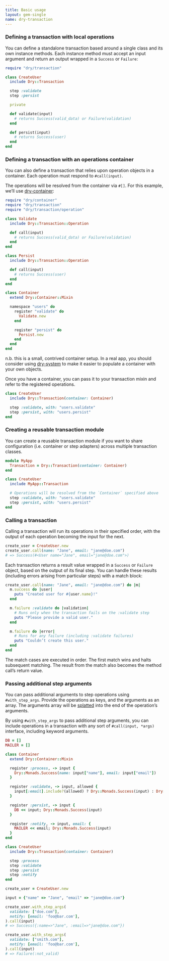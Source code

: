 ```yaml
---
title: Basic usage
layout: gem-single
name: dry-transaction
---
```


### Defining a transaction with local operations

You can define a standalone transaction based around a single class and its own instance methods. Each instance method must accept an input argument and return an output wrapped in a `Success` or `Failure`:

```ruby
require "dry/transaction"

class CreateUser
  include Dry::Transaction

  step :validate
  step :persist

  private

  def validate(input)
    # returns Success(valid_data) or Failure(validation)
  end

  def persist(input)
    # returns Success(user)
  end
end
```

### Defining a transaction with an operations container

You can also define a transaction that relies upon operation objects in a container. Each operation must respond to `#call(input)`.

The operations will be resolved from the container via `#[]`. For this example, we’ll use [dry-container](/gems/dry-container):

```ruby
require "dry/container"
require "dry/transaction"
require "dry/transaction/operation"

class Validate
  include Dry::Transaction::Operation

  def call(input)
    # returns Success(valid_data) or Failure(validation)
  end
end

class Persist
  include Dry::Transaction::Operation

  def call(input)
    # returns Success(user)
  end
end

class Container
  extend Dry::Container::Mixin

  namespace "users" do
    register "validate" do
      Validate.new
    end

    register "persist" do
      Persist.new
    end
  end
end
```

n.b. this is a small, contrived container setup. In a real app, you should consider using [dry-system](/gems/dry-system) to make it easier to populate a container with your own objects.

Once you have a container, you can pass it to your transaction mixin and refer to the registered operations.

```ruby
class CreateUser
  include Dry::Transaction(container: Container)

  step :validate, with: "users.validate"
  step :persist, with: "users.persist"
end
```

### Creating a reusable transaction module

You can create a reusable transaction module if you want to share configuration (i.e. container or step adapters) across multiple transaction classes.

```ruby
module MyApp
  Transaction = Dry::Transaction(container: Container)
end

class CreateUser
  include MyApp::Transaction

  # Operations will be resolved from the `Container` specified above
  step :validate, with: "users.validate"
  step :persist, with: "users.persist"
end
```

### Calling a transaction

Calling a transaction will run its operations in their specified order, with the output of each operation becoming the input for the next.

```ruby
create_user = CreateUser.new
create_user.call(name: "Jane", email: "jane@doe.com")
# => Success(#<User name="Jane", email="jane@doe.com">)
```

Each transaction returns a result value wrapped in a `Success` or `Failure` object, based on the output of its final step. You can handle these results (including errors arising from particular steps) with a match block:

```ruby
create_user.call(name: "Jane", email: "jane@doe.com") do |m|
  m.success do |user|
    puts "Created user for #{user.name}!"
  end

  m.failure :validate do |validation|
    # Runs only when the transaction fails on the :validate step
    puts "Please provide a valid user."
  end

  m.failure do |error|
    # Runs for any failure (including :validate failures)
    puts "Couldn’t create this user."
  end
end
```

The match cases are executed in order. The first match wins and halts subsequent matching. The result from the match also becomes the method call’s return value.

### Passing additional step arguments

You can pass additional arguments to step operations using `#with_step_args`. Provide the operations as keys, and the arguments as an array. The arguments array will be [splatted](https://endofline.wordpress.com/2011/01/21/the-strange-ruby-splat/) into the end of the operation’s arguments.

By using `#with_step_args` to pass additional step arguments, you can include operations in a transaction with any sort of `#call(input, *args)` interface, including keyword arguments.

```ruby
DB = []
MAILER = []

class Container
  extend Dry::Container::Mixin

  register :process, -> input {
    Dry::Monads.Success(name: input["name"], email: input["email"])
  }

  register :validate, -> input, allowed {
    input[:email].include?(allowed) ? Dry::Monads.Success(input) : Dry::Monads.Failure(:not_valid)
  }

  register :persist, -> input {
    DB << input; Dry::Monads.Success(input)
  }

  register :notify, -> input, email: {
    MAILER << email; Dry::Monads.Success(input)
  }
end

class CreateUser
  include Dry::Transaction(container: Container)

  step :process
  step :validate
  step :persist
  step :notify
end

create_user = CreateUser.new

input = {"name" => "Jane", "email" => "jane@doe.com"}

create_user.with_step_args(
  validate: ["doe.com"],
  notify: [email: 'foo@bar.com'],
).call(input)
# => Success({:name=>"Jane", :email=>"jane@doe.com"})

create_user.with_step_args(
  validate: ["smith.com"],
  notify: [email: 'foo@bar.com'],
).call(input)
# => Failure(:not_valid)
```
